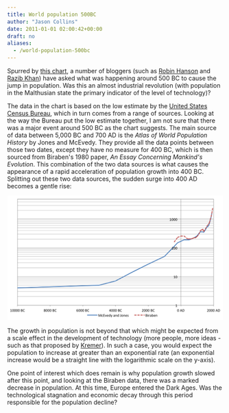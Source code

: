 ```yaml
---
title: World population 500BC
author: "Jason Collins"
date: 2011-01-01 02:00:42+00:00
draft: no
aliases:
  - /world-population-500bc
---
```


Spurred by [this chart](http://en.wikipedia.org/wiki/File:World_population_growth_%28lin-log_scale%29.png), a number of bloggers (such as [Robin Hanson](http://www.overcomingbias.com/2010/12/romans-foreshadow-industry.html) and [Razib Khan](http://blogs.discovermagazine.com/gnxp/2010/12/the-axial-age-world-population/)) have asked what was happening around 500 BC to cause the jump in population. Was this an almost industrial revolution (with population in the Malthusian state the primary indicator of the level of technology)?

The data in the chart is based on the low estimate by the [United States Census Bureau](https://www.census.gov/data/tables/time-series/demo/international-programs/historical-est-worldpop.html), which in turn comes from a range of sources. Looking at the way the Bureau put the low estimate together, I am not sure that there was a major event around 500 BC as the chart suggests. The main source of data between 5,000 BC and 700 AD is the _Atlas of World Population History_ by Jones and McEvedy. They provide all the data points between those two dates, except they have no measure for 400 BC, which is then sourced from Biraben's 1980 paper, *An Essay Concerning Mankind's   Evolution*. This combination of the two data sources is what causes the appearance of a rapid acceleration of population growth into 400 BC. Splitting out these two data sources, the sudden surge into 400 AD becomes a gentle rise:

![](img/mcevedy-and-jones.png)

The growth in population is not beyond that which might be expected from a scale effect in the development of technology (more people, more ideas - such as that proposed by [Kremer](https://www.jasoncollins.blog/more-people-more-ideas-in-the-long-run/)). In such a case, you would expect the population to increase at greater than an exponential rate (an exponential increase would be a straight line with the logarithmic scale on the y-axis).

One point of interest which does remain is why population growth slowed after this point, and looking at the Biraben data, there was a marked decrease in population. At this time, Europe entered the Dark Ages. Was the technological stagnation and economic decay through this period responsible for the population decline?
